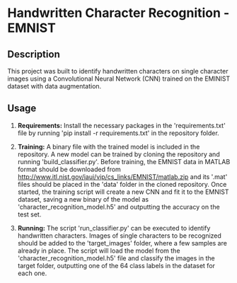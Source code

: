 # Handwritten Character Recognition - EMNIST

## Description
This project was built to identify handwritten characters on single character images using a Convolutional Neural Network (CNN) trained on the EMINIST dataset with data augmentation.

## Usage

1. <b>Requirements:</b> Install the necessary packages in the 'requirements.txt' file by running 'pip install -r requirements.txt' in the repository folder.

2. <b>Training:</b> A binary file with the trained model is included in the repository. A new model can be trained by cloning the repository and running 'build_classifier.py'. Before training, the EMNIST data in MATLAB format should be downloaded from http://www.itl.nist.gov/iaui/vip/cs_links/EMNIST/matlab.zip and its '.mat' files should be placed in the 'data' folder in the cloned repository. Once started, the training script will create a new CNN and fit it to the EMNIST dataset, saving a new binary of the model as 'character_recognition_model.h5' and outputting the accuracy on the test set.

3. <b>Running:</b> The script 'run_classifier.py' can be executed to identify handwritten characters. Images of single characters to be recognized should be added to the 'target_images' folder, where a few samples are already in place. The script will load the model from the 'character_recognition_model.h5' file and classify the images in the target folder, outputting one of the 64 class labels in the dataset for each one.
